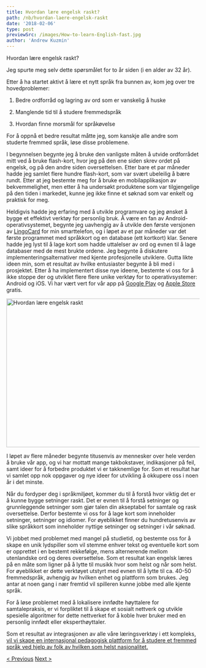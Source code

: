 ```yaml
---
title: Hvordan lære engelsk raskt?
path: /nb/hvordan-laere-engelsk-raskt
date: '2018-02-06'
type: post
previewSrc: /images/How-to-learn-English-fast.jpg
author: 'Andrew Kuzmin'
---
```


Hvordan lære engelsk raskt?

Jeg spurte meg selv dette spørsmålet for to år siden (i en alder av 32 år).

Etter å ha startet aktivt å lære et nytt språk fra bunnen av, kom jeg over tre hovedproblemer:

1. Bedre ordforråd og lagring av ord som er vanskelig å huske

2. Manglende tid til å studere fremmedspråk

3. Hvordan finne morsmål for språkøvelse

For å oppnå et bedre resultat måtte jeg, som kanskje alle andre som studerte fremmed språk, løse disse problemene.

I begynnelsen begynte jeg å bruke den vanligste måten å utvide ordforrådet mitt ved å bruke flash-kort, hvor jeg på den ene siden skrev ordet på engelsk, og på den andre siden oversettelsen. Etter bare et par måneder hadde jeg samlet flere hundre flash-kort, som var svært ubeleilig å bære rundt. Etter at jeg bestemte meg for å bruke en mobilapplikasjon av bekvemmelighet, men etter å ha undersøkt produktene som var tilgjengelige på den tiden i markedet, kunne jeg ikke finne et søknad som var enkelt og praktisk for meg.

Heldigvis hadde jeg erfaring med å utvikle programvare og jeg ønsket å bygge et effektivt verktøy for personlig bruk. Å være en fan av Android-operativsystemet, begynte jeg uavhengig av å utvikle den første versjonen av <a href="https://lingocard.com">LingoCard</a> for min smarttelefon, og i løpet av et par måneder var det første programmet med språkkort og en database (ett kortkort) klar. Senere hadde jeg lyst til å lage kort som hadde uttalelser av ord og evnen til å lage databaser med de mest brukte ordene. Jeg begynte å diskutere implementeringsalternativer med kjente profesjonelle utviklere. Gutta likte ideen min, som et resultat av hvilke entusiaster begynte å bli med i prosjektet. Etter å ha implementert disse nye ideene, bestemte vi oss for å ikke stoppe der og utviklet flere flere unike verktøy for to operativsystemer: Android og iOS. Vi har vært vert for vår app på <a href="https://play.google.com/store/apps/details?id=com.lingocard.lingocard">Google Play</a> og <a href="https://itunes.apple.com/us/app/lingocard/id1217076835?mt=8">Apple Store</a> gratis.

<img class="aligncenter wp-image-5587" src="../images/2018/01/LigoCard-App-small.png" alt="Hvordan lære engelsk raskt" width="973" height="388" />

I løpet av flere måneder begynte titusenvis av mennesker over hele verden å bruke vår app, og vi har mottatt mange takbokstaver, indikasjoner på feil, samt ideer for å forbedre produktet vi er takknemlige for. Som et resultat har vi samlet opp nok oppgaver og nye ideer for utvikling å okkupere oss i noen år i det minste.

Når du fordyper deg i språkmiljøet, kommer du til å forstå hvor viktig det er å kunne bygge setninger raskt. Det er evnen til å forstå setninger og grunnleggende setninger som gjør talen din akseptabel for samtale og rask oversettelse. Derfor bestemte vi oss for å lage kort som inneholder setninger, setninger og idiomer. For øyeblikket finner du hundretusenvis av slike språkkort som inneholder nyttige setninger og setninger i vår søknad.

Vi jobbet med problemet med mangel på studietid, og bestemte oss for å skape en unik lydspiller som vil stemme enhver tekst og eventuelle kort som er opprettet i en bestemt rekkefølge, mens alternerende mellom utenlandske ord og deres oversettelse. Som et resultat kan engelsk læres på en måte som ligner på å lytte til musikk hvor som helst og når som helst. For øyeblikket er dette verktøyet utstyrt med evnen til å lytte til ca. 40-50 fremmedspråk, avhengig av hvilken enhet og plattform som brukes. Jeg antar at noen gang i nær fremtid vil spilleren kunne jobbe med alle kjente språk.

For å løse problemet med å lokalisere innfødte høyttalere for samtalepraksis, er vi forpliktet til å skape et sosialt nettverk og utvikle spesielle algoritmer for dette nettverket for å koble hver bruker med en personlig innfødt eller eksperthøyttaler.

Som et resultat av integrasjonen av alle våre læringsverktøy i ett kompleks, <a href="https://lingocard.com">vil vi skape en internasjonal pedagogisk plattform for å studere et fremmed språk ved hjelp av folk av hvilken som helst nasjonalitet.</a>

<a href="/nb/finne-morsmal-sprakovelse">< Previous</a> <a href="/nb/sprakkort">Next ></a>
